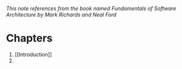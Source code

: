 *This note references from the book named Fundamentals of Software Architecture by Mark Richards and Neal Ford*
# Chapters
1. [[Introduction]]
2. 